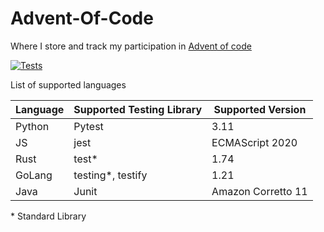 # Advent-Of-Code

Where I store and track my participation in [Advent of code](https://adventofcode.com/)

[![Tests](https://github.com/Criyl/Advent-Of-Code/actions/workflows/ci.yml/badge.svg)](https://github.com/Criyl/Advent-Of-Code/actions/workflows/ci.yml)

List of supported languages

| Language | Supported Testing Library | Supported Version  |
| -------- | ------------------------- | ------------------ |
| Python   | Pytest                    | 3.11               |
| JS       | jest                      | ECMAScript 2020    |
| Rust     | test\*                    | 1.74               |
| GoLang   | testing\*, testify        | 1.21               |
| Java     | Junit                     | Amazon Corretto 11 |

\* Standard Library
